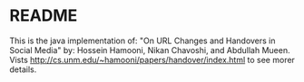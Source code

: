 # README #
This is the java implementation of:
"On URL Changes and Handovers in Social Media" by: Hossein Hamooni, Nikan Chavoshi, and Abdullah Mueen.
Vists http://cs.unm.edu/~hamooni/papers/handover/index.html to see morer details.
